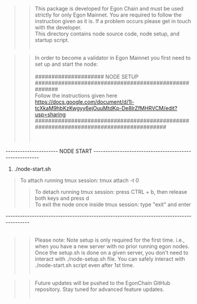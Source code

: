 >> This package is developed for Egon Chain and must be used strictly for only Egon Mainnet. You are required to follow the instruction given as it is. If a problem occurs please get in touch with the developer.<br />
>> This directory contains node source code, node setup, and startup script. <br /><br />

>> In order to become a validator in Egon Mainnet you first need to set up and start the node:<br /><br />
##################### NODE SETUP ######################################################<br />
Follow the instructions given here<br />
https://docs.google.com/document/d/1l-tcXkaM9hbKzKwgyy6ejOuuMtdKp-De8IrZfMHRVCM/edit?usp=sharing<br />
#######################################################################################<br /><br /><br />


---------------------- NODE START -------------------------------------------------------<br />
1.  ./node-start.sh<br />

> To attach running tmux session: tmux attach -t 0 <br />
>> To detach running tmux session: press CTRL + b, then release both keys and press d<br />
>> To exit the node once inside tmux session: type "exit" and enter<br />

----------------------------------------------------------------------------------------<br /><br />

>> Please note: Note setup is only required for the first time. i.e., when you have a new server with no prior running egon nodes. Once the setup.sh is done on a given server, you don't need to interact with ./node-setup.sh file. You can safely interact with ./node-start.sh script even after 1st time.<br /><br />

>> Future updates will be pushed to the EgonChain GitHub repository. Stay tuned for advanced feature updates.<br /><br />
